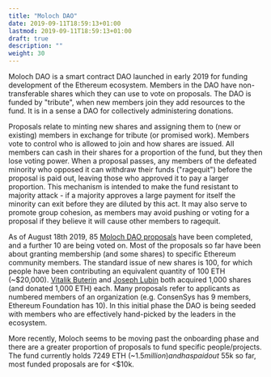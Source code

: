 ```yaml
---
title: "Moloch DAO"
date: 2019-09-11T18:59:13+01:00
lastmod: 2019-09-11T18:59:13+01:00
draft: true
description: ""
weight: 30
---
```


Moloch DAO is a smart contract DAO launched in early 2019 for funding development of the Ethereum ecosystem. Members in the DAO have non-transferable shares which they can use to vote on proposals. The DAO is funded by "tribute", when new members join they add resources to the fund. It is in a sense a DAO for collectively administering donations.

Proposals relate to minting new shares and assigning them to (new or existing) members in exchange for tribute (or promised work). Members vote to control who is allowed to join and how shares are issued. All members can cash in their shares for a proportion of the fund, but they then lose voting power. When a proposal passes, any members of the defeated minority who opposed it can withdraw their funds ("ragequit") before the proposal is paid out, leaving those who approved it to pay a larger proportion. This mechanism is intended to make the fund resistant to majority attack - if a majority approves a large payment for itself the minority can exit before they are diluted by this act. It may also serve to promote group cohesion, as members may avoid pushing or voting for a proposal if they believe it will cause other members to ragequit.

As of August 18th 2019, 85 [Moloch DAO proposals](https://molochdao.com/proposals) have been completed, and a further 10 are being voted on. Most of the proposals so far have been about granting membership (and some shares) to specific Ethereum community members. The standard issue of new shares is 100, for which people have been contributing an equivalent quantity of 100 ETH (~$20,000). [Vitalik Buterin](https://molochdao.com/proposals/50) and [Joseph Lubin](https://molochdao.com/proposals/46) both acquired 1,000 shares (and donated 1,000 ETH) each. Many proposals refer to applicants as numbered members of an organization (e.g. ConsenSys has 9 members, Ethereum Foundation has 10). In this initial phase the DAO is being seeded with members who are effectively hand-picked by the leaders in the ecosystem.

More recently, Moloch seems to be moving past the onboarding phase and there are a greater proportion of proposals to fund specific people/projects. The fund currently holds 7249 ETH (~$1.5 million) and has paid out ~$55k so far, most funded proposals are for <$10k.
